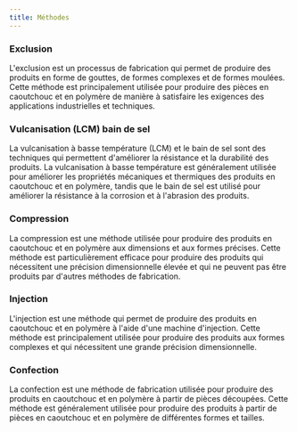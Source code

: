 ```yaml
---
title: Méthodes
---
```


### Exclusion
L'exclusion est un processus de fabrication qui permet de produire des produits en forme de gouttes, de formes complexes et de formes moulées. Cette méthode est principalement utilisée pour produire des pièces en caoutchouc et en polymère de manière à satisfaire les exigences des applications industrielles et techniques.

### Vulcanisation (LCM) bain de sel
La vulcanisation à basse température (LCM) et le bain de sel sont des techniques qui permettent d'améliorer la résistance et la durabilité des produits. La vulcanisation à basse température est généralement utilisée pour améliorer les propriétés mécaniques et thermiques des produits en caoutchouc et en polymère, tandis que le bain de sel est utilisé pour améliorer la résistance à la corrosion et à l'abrasion des produits.

### Compression
La compression est une méthode utilisée pour produire des produits en caoutchouc et en polymère aux dimensions et aux formes précises. Cette méthode est particulièrement efficace pour produire des produits qui nécessitent une précision dimensionnelle élevée et qui ne peuvent pas être produits par d'autres méthodes de fabrication.

### Injection
L'injection est une méthode qui permet de produire des produits en caoutchouc et en polymère à l'aide d'une machine d'injection. Cette méthode est principalement utilisée pour produire des produits aux formes complexes et qui nécessitent une grande précision dimensionnelle.

### Confection
La confection est une méthode de fabrication utilisée pour produire des produits en caoutchouc et en polymère à partir de pièces découpées. Cette méthode est généralement utilisée pour produire des produits à partir de pièces en caoutchouc et en polymère de différentes formes et tailles.